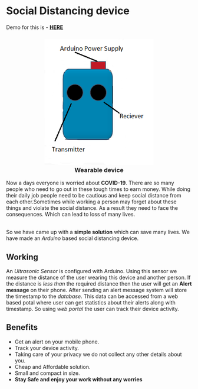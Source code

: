 # Social Distancing device

Demo for this is - **[HERE](https://youtu.be/pRfsKA1ViaU)**

<h3 align="center">
<img src="https://github.com/chandbud5/Social_Distancing_device/blob/main/imgs/Device.png"><br>
Wearable device</h3>

Now a days everyone is worried about **COVID-19**. There are so many people who need to go out in these tough times to earn money. While doing their daily job people need to be cautious and keep social distance from each other.Sometimes while working a person may forget about these things and violate the social distance. As a result they need to face the consequences. Which can lead to loss of many lives.<br><br>

So we have came up with a **simple solution** which can save many lives. We have made an *Arduino* based social distancing device.

<h2>Working</h2>

An *Ultrasonic Sensor* is configured with Arduino. Using this sensor we measure the distance of the user wearing this device and another person. If the distance is *less than* the required distance then the user will get an **Alert message** on their phone. After sending an alert message system will store the timestamp to the *database*. This data can be accessed from a web based potal where user can get statistics about their alerts along with timestamp. So using *web portal* the user can track their device activity.

<h2>Benefits</h2>
  
  - Get an alert on your mobile phone.
  - Track your device activity.
  - Taking care of your privacy we do not collect any other details about you.
  - Cheap and Affordable solution.
  - Small and compact in size.
  - **Stay Safe and enjoy your work without any worries**
